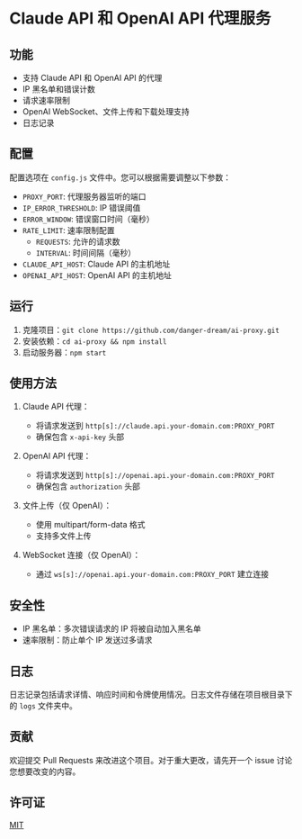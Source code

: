 # Claude API 和 OpenAI API 代理服务

## 功能

-   支持 Claude API 和 OpenAI API 的代理
-   IP 黑名单和错误计数
-   请求速率限制
-   OpenAI WebSocket、文件上传和下载处理支持
-   日志记录

## 配置

配置选项在 `config.js` 文件中。您可以根据需要调整以下参数：

-   `PROXY_PORT`: 代理服务器监听的端口
-   `IP_ERROR_THRESHOLD`: IP 错误阈值
-   `ERROR_WINDOW`: 错误窗口时间（毫秒）
-   `RATE_LIMIT`: 速率限制配置
    -   `REQUESTS`: 允许的请求数
    -   `INTERVAL`: 时间间隔（毫秒）
-   `CLAUDE_API_HOST`: Claude API 的主机地址
-   `OPENAI_API_HOST`: OpenAI API 的主机地址

## 运行

1. 克隆项目：`git clone https://github.com/danger-dream/ai-proxy.git`
2. 安装依赖：`cd ai-proxy && npm install`
3. 启动服务器：`npm start`

## 使用方法

1. Claude API 代理：

    - 将请求发送到 `http[s]://claude.api.your-domain.com:PROXY_PORT`
    - 确保包含 `x-api-key` 头部

2. OpenAI API 代理：

    - 将请求发送到 `http[s]://openai.api.your-domain.com:PROXY_PORT`
    - 确保包含 `authorization` 头部

3. 文件上传（仅 OpenAI）：

    - 使用 multipart/form-data 格式
    - 支持多文件上传

4. WebSocket 连接（仅 OpenAI）：
    - 通过 `ws[s]://openai.api.your-domain.com:PROXY_PORT` 建立连接

## 安全性

-   IP 黑名单：多次错误请求的 IP 将被自动加入黑名单
-   速率限制：防止单个 IP 发送过多请求

## 日志

日志记录包括请求详情、响应时间和令牌使用情况。日志文件存储在项目根目录下的 `logs` 文件夹中。

## 贡献

欢迎提交 Pull Requests 来改进这个项目。对于重大更改，请先开一个 issue 讨论您想要改变的内容。

## 许可证

[MIT](https://choosealicense.com/licenses/mit/)
